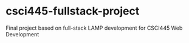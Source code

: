 # csci445-fullstack-project
Final project based on full-stack LAMP development for CSCI445 Web Development
